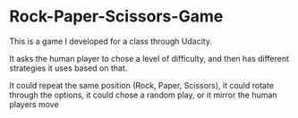 # Rock-Paper-Scissors-Game
This is a game I developed for a class through Udacity.

It asks the human player to chose a level of difficulty, and then has different strategies it uses based on that.

It could repeat the same position (Rock, Paper, Scissors), it could rotate through the options, it could chose a random 
play, or it mirror the human players move
